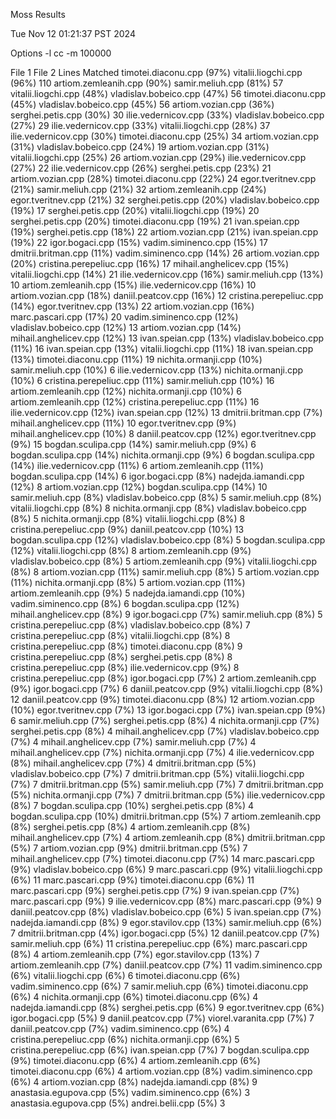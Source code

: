 Moss Results

Tue Nov 12 01:21:37 PST 2024

Options -l cc -m 100000

File 1	File 2	Lines Matched
timotei.diaconu.cpp (97%) 	vitalii.liogchi.cpp (96%) 	110
artiom.zemleanih.cpp (90%) 	samir.meliuh.cpp (81%) 	57
vitalii.liogchi.cpp (48%) 	vladislav.bobeico.cpp (47%) 	56
timotei.diaconu.cpp (45%) 	vladislav.bobeico.cpp (45%) 	56
artiom.vozian.cpp (36%) 	serghei.petis.cpp (30%) 	30
ilie.vedernicov.cpp (33%) 	vladislav.bobeico.cpp (27%) 	29
ilie.vedernicov.cpp (33%) 	vitalii.liogchi.cpp (28%) 	37
ilie.vedernicov.cpp (30%) 	timotei.diaconu.cpp (25%) 	34
artiom.vozian.cpp (31%) 	vladislav.bobeico.cpp (24%) 	19
artiom.vozian.cpp (31%) 	vitalii.liogchi.cpp (25%) 	26
artiom.vozian.cpp (29%) 	ilie.vedernicov.cpp (27%) 	22
ilie.vedernicov.cpp (26%) 	serghei.petis.cpp (23%) 	21
artiom.vozian.cpp (28%) 	timotei.diaconu.cpp (22%) 	24
egor.tveritnev.cpp (21%) 	samir.meliuh.cpp (21%) 	32
artiom.zemleanih.cpp (24%) 	egor.tveritnev.cpp (21%) 	32
serghei.petis.cpp (20%) 	vladislav.bobeico.cpp (19%) 	17
serghei.petis.cpp (20%) 	vitalii.liogchi.cpp (19%) 	20
serghei.petis.cpp (20%) 	timotei.diaconu.cpp (19%) 	21
ivan.speian.cpp (19%) 	serghei.petis.cpp (18%) 	22
artiom.vozian.cpp (21%) 	ivan.speian.cpp (19%) 	22
igor.bogaci.cpp (15%) 	vadim.siminenco.cpp (15%) 	17
dmitrii.britman.cpp (11%) 	vadim.siminenco.cpp (14%) 	26
artiom.vozian.cpp (20%) 	cristina.perepeliuc.cpp (16%) 	17
mihail.anghelicev.cpp (15%) 	vitalii.liogchi.cpp (14%) 	21
ilie.vedernicov.cpp (16%) 	samir.meliuh.cpp (13%) 	10
artiom.zemleanih.cpp (15%) 	ilie.vedernicov.cpp (16%) 	10
artiom.vozian.cpp (18%) 	daniil.peatcov.cpp (16%) 	12
cristina.perepeliuc.cpp (14%) 	egor.tveritnev.cpp (13%) 	22
artiom.vozian.cpp (16%) 	marc.pascari.cpp (17%) 	20
vadim.siminenco.cpp (12%) 	vladislav.bobeico.cpp (12%) 	13
artiom.vozian.cpp (14%) 	mihail.anghelicev.cpp (12%) 	13
ivan.speian.cpp (13%) 	vladislav.bobeico.cpp (11%) 	16
ivan.speian.cpp (13%) 	vitalii.liogchi.cpp (11%) 	18
ivan.speian.cpp (13%) 	timotei.diaconu.cpp (11%) 	19
nichita.ormanji.cpp (10%) 	samir.meliuh.cpp (10%) 	6
ilie.vedernicov.cpp (13%) 	nichita.ormanji.cpp (10%) 	6
cristina.perepeliuc.cpp (11%) 	samir.meliuh.cpp (10%) 	16
artiom.zemleanih.cpp (12%) 	nichita.ormanji.cpp (10%) 	6
artiom.zemleanih.cpp (12%) 	cristina.perepeliuc.cpp (11%) 	16
ilie.vedernicov.cpp (12%) 	ivan.speian.cpp (12%) 	13
dmitrii.britman.cpp (7%) 	mihail.anghelicev.cpp (11%) 	10
egor.tveritnev.cpp (9%) 	mihail.anghelicev.cpp (10%) 	8
daniil.peatcov.cpp (12%) 	egor.tveritnev.cpp (9%) 	15
bogdan.sculipa.cpp (14%) 	samir.meliuh.cpp (9%) 	6
bogdan.sculipa.cpp (14%) 	nichita.ormanji.cpp (9%) 	6
bogdan.sculipa.cpp (14%) 	ilie.vedernicov.cpp (11%) 	6
artiom.zemleanih.cpp (11%) 	bogdan.sculipa.cpp (14%) 	6
igor.bogaci.cpp (8%) 	nadejda.iamandi.cpp (12%) 	8
artiom.vozian.cpp (12%) 	bogdan.sculipa.cpp (14%) 	10
samir.meliuh.cpp (8%) 	vladislav.bobeico.cpp (8%) 	5
samir.meliuh.cpp (8%) 	vitalii.liogchi.cpp (8%) 	8
nichita.ormanji.cpp (8%) 	vladislav.bobeico.cpp (8%) 	5
nichita.ormanji.cpp (8%) 	vitalii.liogchi.cpp (8%) 	8
cristina.perepeliuc.cpp (9%) 	daniil.peatcov.cpp (10%) 	13
bogdan.sculipa.cpp (12%) 	vladislav.bobeico.cpp (8%) 	5
bogdan.sculipa.cpp (12%) 	vitalii.liogchi.cpp (8%) 	8
artiom.zemleanih.cpp (9%) 	vladislav.bobeico.cpp (8%) 	5
artiom.zemleanih.cpp (9%) 	vitalii.liogchi.cpp (8%) 	8
artiom.vozian.cpp (11%) 	samir.meliuh.cpp (8%) 	5
artiom.vozian.cpp (11%) 	nichita.ormanji.cpp (8%) 	5
artiom.vozian.cpp (11%) 	artiom.zemleanih.cpp (9%) 	5
nadejda.iamandi.cpp (10%) 	vadim.siminenco.cpp (8%) 	6
bogdan.sculipa.cpp (12%) 	mihail.anghelicev.cpp (8%) 	9
igor.bogaci.cpp (7%) 	samir.meliuh.cpp (8%) 	5
cristina.perepeliuc.cpp (8%) 	vladislav.bobeico.cpp (8%) 	7
cristina.perepeliuc.cpp (8%) 	vitalii.liogchi.cpp (8%) 	8
cristina.perepeliuc.cpp (8%) 	timotei.diaconu.cpp (8%) 	9
cristina.perepeliuc.cpp (8%) 	serghei.petis.cpp (8%) 	8
cristina.perepeliuc.cpp (8%) 	ilie.vedernicov.cpp (9%) 	8
cristina.perepeliuc.cpp (8%) 	igor.bogaci.cpp (7%) 	2
artiom.zemleanih.cpp (9%) 	igor.bogaci.cpp (7%) 	6
daniil.peatcov.cpp (9%) 	vitalii.liogchi.cpp (8%) 	12
daniil.peatcov.cpp (9%) 	timotei.diaconu.cpp (8%) 	12
artiom.vozian.cpp (10%) 	egor.tveritnev.cpp (7%) 	13
igor.bogaci.cpp (7%) 	ivan.speian.cpp (9%) 	6
samir.meliuh.cpp (7%) 	serghei.petis.cpp (8%) 	4
nichita.ormanji.cpp (7%) 	serghei.petis.cpp (8%) 	4
mihail.anghelicev.cpp (7%) 	vladislav.bobeico.cpp (7%) 	4
mihail.anghelicev.cpp (7%) 	samir.meliuh.cpp (7%) 	4
mihail.anghelicev.cpp (7%) 	nichita.ormanji.cpp (7%) 	4
ilie.vedernicov.cpp (8%) 	mihail.anghelicev.cpp (7%) 	4
dmitrii.britman.cpp (5%) 	vladislav.bobeico.cpp (7%) 	7
dmitrii.britman.cpp (5%) 	vitalii.liogchi.cpp (7%) 	7
dmitrii.britman.cpp (5%) 	samir.meliuh.cpp (7%) 	7
dmitrii.britman.cpp (5%) 	nichita.ormanji.cpp (7%) 	7
dmitrii.britman.cpp (5%) 	ilie.vedernicov.cpp (8%) 	7
bogdan.sculipa.cpp (10%) 	serghei.petis.cpp (8%) 	4
bogdan.sculipa.cpp (10%) 	dmitrii.britman.cpp (5%) 	7
artiom.zemleanih.cpp (8%) 	serghei.petis.cpp (8%) 	4
artiom.zemleanih.cpp (8%) 	mihail.anghelicev.cpp (7%) 	4
artiom.zemleanih.cpp (8%) 	dmitrii.britman.cpp (5%) 	7
artiom.vozian.cpp (9%) 	dmitrii.britman.cpp (5%) 	7
mihail.anghelicev.cpp (7%) 	timotei.diaconu.cpp (7%) 	14
marc.pascari.cpp (9%) 	vladislav.bobeico.cpp (6%) 	9
marc.pascari.cpp (9%) 	vitalii.liogchi.cpp (6%) 	11
marc.pascari.cpp (9%) 	timotei.diaconu.cpp (6%) 	11
marc.pascari.cpp (9%) 	serghei.petis.cpp (7%) 	9
ivan.speian.cpp (7%) 	marc.pascari.cpp (9%) 	9
ilie.vedernicov.cpp (8%) 	marc.pascari.cpp (9%) 	9
daniil.peatcov.cpp (8%) 	vladislav.bobeico.cpp (6%) 	5
ivan.speian.cpp (7%) 	nadejda.iamandi.cpp (8%) 	9
egor.stavilov.cpp (13%) 	samir.meliuh.cpp (6%) 	7
dmitrii.britman.cpp (4%) 	igor.bogaci.cpp (5%) 	12
daniil.peatcov.cpp (7%) 	samir.meliuh.cpp (6%) 	11
cristina.perepeliuc.cpp (6%) 	marc.pascari.cpp (8%) 	4
artiom.zemleanih.cpp (7%) 	egor.stavilov.cpp (13%) 	7
artiom.zemleanih.cpp (7%) 	daniil.peatcov.cpp (7%) 	11
vadim.siminenco.cpp (6%) 	vitalii.liogchi.cpp (6%) 	6
timotei.diaconu.cpp (6%) 	vadim.siminenco.cpp (6%) 	7
samir.meliuh.cpp (6%) 	timotei.diaconu.cpp (6%) 	4
nichita.ormanji.cpp (6%) 	timotei.diaconu.cpp (6%) 	4
nadejda.iamandi.cpp (8%) 	serghei.petis.cpp (6%) 	9
egor.tveritnev.cpp (6%) 	igor.bogaci.cpp (5%) 	9
daniil.peatcov.cpp (7%) 	viorel.varanita.cpp (7%) 	7
daniil.peatcov.cpp (7%) 	vadim.siminenco.cpp (6%) 	4
cristina.perepeliuc.cpp (6%) 	nichita.ormanji.cpp (6%) 	5
cristina.perepeliuc.cpp (6%) 	ivan.speian.cpp (7%) 	7
bogdan.sculipa.cpp (9%) 	timotei.diaconu.cpp (6%) 	4
artiom.zemleanih.cpp (6%) 	timotei.diaconu.cpp (6%) 	4
artiom.vozian.cpp (8%) 	vadim.siminenco.cpp (6%) 	4
artiom.vozian.cpp (8%) 	nadejda.iamandi.cpp (8%) 	9
anastasia.egupova.cpp (5%) 	vadim.siminenco.cpp (6%) 	3
anastasia.egupova.cpp (5%) 	andrei.belii.cpp (5%) 	3